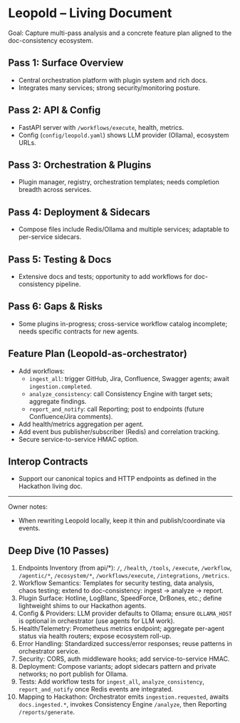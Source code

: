 # Leopold – Living Document

Goal: Capture multi-pass analysis and a concrete feature plan aligned to the doc-consistency ecosystem.

## Pass 1: Surface Overview
- Central orchestration platform with plugin system and rich docs.
- Integrates many services; strong security/monitoring posture.

## Pass 2: API & Config
- FastAPI server with `/workflows/execute`, health, metrics.
- Config (`config/leopold.yaml`) shows LLM provider (Ollama), ecosystem URLs.

## Pass 3: Orchestration & Plugins
- Plugin manager, registry, orchestration templates; needs completion breadth across services.

## Pass 4: Deployment & Sidecars
- Compose files include Redis/Ollama and multiple services; adaptable to per-service sidecars.

## Pass 5: Testing & Docs
- Extensive docs and tests; opportunity to add workflows for doc-consistency pipeline.

## Pass 6: Gaps & Risks
- Some plugins in-progress; cross-service workflow catalog incomplete; needs specific contracts for new agents.

## Feature Plan (Leopold-as-orchestrator)
- Add workflows:
  - `ingest_all`: trigger GitHub, Jira, Confluence, Swagger agents; await `ingestion.completed`.
  - `analyze_consistency`: call Consistency Engine with target sets; aggregate findings.
  - `report_and_notify`: call Reporting; post to endpoints (future Confluence/Jira comments).
- Add health/metrics aggregation per agent.
- Add event bus publisher/subscriber (Redis) and correlation tracking.
- Secure service-to-service HMAC option.

## Interop Contracts
- Support our canonical topics and HTTP endpoints as defined in the Hackathon living doc.

---

Owner notes:
- When rewriting Leopold locally, keep it thin and publish/coordinate via events.

## Deep Dive (10 Passes)
1) Endpoints Inventory (from api/*): `/`, `/health`, `/tools`, `/execute`, `/workflow`, `/agentic/*`, `/ecosystem/*`, `/workflows/execute`, `/integrations`, `/metrics`.
2) Workflow Semantics: Templates for security testing, data analysis, chaos testing; extend to doc-consistency: ingest → analyze → report.
3) Plugin Surface: Hotline, LogBlanc, SpeedForce, DrBones, etc.; define lightweight shims to our Hackathon agents.
4) Config & Providers: LLM provider defaults to Ollama; ensure `OLLAMA_HOST` is optional in orchestrator (use agents for LLM work).
5) Health/Telemetry: Prometheus metrics endpoint; aggregate per-agent status via health routers; expose ecosystem roll-up.
6) Error Handling: Standardized success/error responses; reuse patterns in orchestrator service.
7) Security: CORS, auth middleware hooks; add service-to-service HMAC.
8) Deployment: Compose variants; adopt sidecars pattern and private networks; no port publish for Ollama.
9) Tests: Add workflow tests for `ingest_all`, `analyze_consistency`, `report_and_notify` once Redis events are integrated.
10) Mapping to Hackathon: Orchestrator emits `ingestion.requested`, awaits `docs.ingested.*`, invokes Consistency Engine `/analyze`, then Reporting `/reports/generate`.
